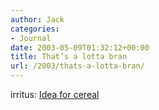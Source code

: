 ```yaml
---
author: Jack
categories:
- Journal
date: 2003-05-09T01:32:12+00:00
title: That’s a lotta bran
url: /2003/thats-a-lotta-bran/
---
```


irritus: [Idea for cereal][1]

 [1]: http://www.irritus.org/images/projects/merciful.jpg